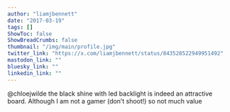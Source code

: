 ```yaml
---
author: "liamjbennett"
date: "2017-03-19"
tags: []
ShowToc: false
ShowBreadCrumbs: false
thumbnail: "/img/main/profile.jpg"
twitter_link: "https://x.com/liamjbennett/status/843528522949951492"
mastodon_link: ""
bluesky_link: ""
linkedin_link: ""
---
```


@chloejwilde the black shine with led backlight is indeed an attractive board. Although I am not a gamer (don’t shoot!) so not much value

